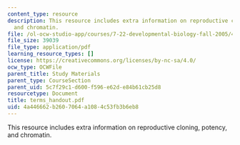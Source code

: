 ```yaml
---
content_type: resource
description: This resource includes extra information on reproductive cloning, potency,
  and chromatin.
file: /ol-ocw-studio-app/courses/7-22-developmental-biology-fall-2005/4a446662b2607064a1084c53fb3b6eb8_terms_handout.pdf
file_size: 39039
file_type: application/pdf
learning_resource_types: []
license: https://creativecommons.org/licenses/by-nc-sa/4.0/
ocw_type: OCWFile
parent_title: Study Materials
parent_type: CourseSection
parent_uid: 5c7f29c1-d600-f596-e62d-e84b61cb25d8
resourcetype: Document
title: terms_handout.pdf
uid: 4a446662-b260-7064-a108-4c53fb3b6eb8
---
```

This resource includes extra information on reproductive cloning, potency, and chromatin.